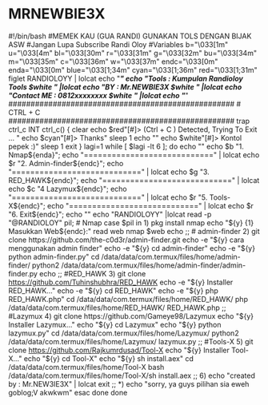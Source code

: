 # MRNEWBIE3X
#!/bin/bash #MEMEK KAU (GUA RANDI) GUNAKAN TOLS DENGAN BIJAK ASW  #Jangan Lupa Subscribe Randi Oloy  #Variables b="\033[1m" u="\033[4m" bl="\033[30m" r="\033[31m" g="\033[32m" bu="\033[34m" m="\033[35m" c="\033[36m" w="\033[37m" endc="\033[0m" enda="\033[0m" blue="\033[1;34m" cyan="\033[1;36m" red="\033[1;31m"  figlet RANDIOLOYY | lolcat  echo "_____________________________________________________________" echo "Tools       : Kumpulan Randioloy Tools $white                         " |lolcat echo "BY          : Mr.NEWBIE3X $white                                      " |lolcat echo "Contact ME  : 0812xxxxxxxx   $white                             " |lolcat echo "_____________________________________________________________"  ################################################### # CTRL + C ################################################### trap ctrl_c INT ctrl_c() { clear echo $red"[#]> (Ctrl + C ) Detected, Trying To Exit ... " echo $cyan"[#]> Thanks" sleep 1 echo "" echo $white"[#]> Kontol pepek :)" sleep 1 exit }  lagi=1 while [ $lagi -lt 6 ]; do echo "" echo $b "1.  Nmap${enda}"; echo "============================" | lolcat echo $r "2.  Admin-finder${endc}"; echo "============================" | lolcat echo $g "3.  RED_HAWK${endc}"; echo "============================" | lolcat echo $c "4   Lazymux${endc}"; echo "============================" | lolcat echo $r "5.  Tools-X${endc}"; echo "============================" | lolcat echo $r "6. Exit${endc}"; echo "" echo "RANDIOLOYY" |lolcat read -p "@RANDIOLOY" pil;  # Nmap  case $pil in 1) pkg install nmap echo "${y} {1} Masukkan Web${endc}:" read web nmap $web echo  ;;  # admin-finder  2) git clone  https://github.com/the-c0d3r/admin-finder.git echo -e "${y} cara menggunakan admin finder" echo -e "${y} cd admin-finder" echo -e "${y} python admin-finder.py" cd /data/data/com.termux/files/home/admin-finder/ python2 /data/data/com.termux/files/home/admin-finder/admin-finder.py echo  ;;  #RED_HAWK  3) git clone https://github.com/Tuhinshubhra/RED_HAWK echo -e "${y} Installer RED_HAWK..." echo -e "${y} cd RED_HAWK" echo -e "${y} php RED_HAWK.php" cd /data/data/com.termux/files/home/RED_HAWK/ php /data/data/com.termux/files/home/RED_HAWK/ RED_HAWK.php  ;;  #Lazymux  4) git clone https://github.com/Gameye98/Lazymux echo "${y} Installer Lazymux..." echo "${y} cd Lazymux" echo "${y} python lazymux.py" cd /data/data/com.termux/files/home/Lazymux/ python2 /data/data/com.termux/files/home/Lazymux/ lazymux.py  ;;  #Tools-X  5) git clone https://github.com/Rajkumrdusad/Tool-X echo "${y} Installer Tool-X..." echo "${y} cd Tool-X" echo "${y} sh install.aex" cd /data/data/com.termux/files/home/Tool-X bash /data/data/com.termux/files/home/Tool-X/sh install.aex  ;;   6) echo "created by : Mr.NEW3IE3X" | lolcat exit ;;  *) echo "sorry, ya guys pilihan sia eweh goblog;V akwkwm" esac done done
